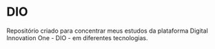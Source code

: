 # DIO

Repositório criado para concentrar meus estudos da plataforma Digital Innovation One - DIO - em diferentes tecnologias.